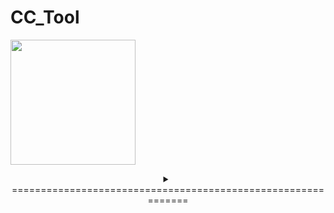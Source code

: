 # CC_Tool
<a href="https://colorcompass.jp/colorcompass/colorcompasmfa/"><img height="200" src="https://colorcompass.jp/wp-content/uploads/2022/06/cropped-logo.png"/></a>
<details>
<summary align="center">=============================================================</summary>


Thư viện MICROSOFT FOUNDATION CLASS: CC_Tool Tổng quan về dự án
=======================================================================================

CC_Tool được tạo bởi Trình hướng dẫn ứng dụng thể hiện cách sử dụng cơ bản
của các Lớp nền tảng của Microsoft.</br> Vui lòng sử dụng nó làm mẫu để tạo ứng dụng.

Bài viết này chứa mô tả ngắn gọn về từng tệp tạo nên ứng dụng CC_Tool.

CC_Tool.vcproj
    Đây là tệp dự án chính cho dự án VC++ được tạo bởi Trình hướng dẫn ứng dụng.
    Chứa thông tin phiên bản của Visual C++ nơi tệp được tạo.
    Nó cũng bao gồm thông tin về nền tảng,cấu hình và 
    các tính năng của dự án được chọn trong Trình hướng dẫn ứng dụng.

CC_Tool.h
    Đây là tệp tiêu đề chính cho ứng dụng của bạn. 
    Tệp này chứa các tiêu đề dành riêng cho dự án khác, 
    bao gồm Resource.h, khai báo lớp ứng dụng CCC_ToolApp.

CC_Tool.cpp
    Đây là tệp nguồn ứng dụng chính chứa lớp ứng dụng CCC_ToolApp.

CC_Tool.rc
    Đây là tệp liệt kê các tài nguyên Microsoft Windows được chương trình sử dụng. 
    Tệp này chứa các biểu tượng, bitmap và con trỏ được lưu trữ trong thư mục con RES. 
    Tập tin này có thể được chỉnh sửa trực tiếp trong Microsoft Visual C++. 
    Tài nguyên dự án có thể được tìm thấy tại 1041.

res\CC_Tool.ico
    Đây là một tập tin biểu tượng được sử dụng làm biểu tượng của ứng dụng. 
    Biểu tượng này được bao gồm trong tệp tài nguyên chính CC_Tool.rc.

res\CC_Tool.rc2
    Tệp này chứa các tài nguyên đã được chỉnh sửa bên ngoài Microsoft Visual C++. 
    Đặt bất kỳ tài nguyên nào không thể chỉnh sửa được trong trình chỉnh sửa tài nguyên trong tệp này.
CC_Tool.reg
    Tệp đăng ký này là một tệp mẫu trình bày cách định cấu hình đăng ký cho khung. 
    Sử dụng nó dưới dạng tệp .reg với ứng dụng của bạn hoặc xóa nó 
    và sử dụng RegisterShellFileTypes đăng ký mặc định.


////////////////////////////////////////////////////////////////////////////////////////////

Cửa sổ khung chính:
     Dự án chứa các giao diện MFC tiêu chuẩn.

MainFrm.h, MainFrm.cpp
    Các tệp này chứa lớp khung CMainFrame.
    Lớp khung bắt nguồn từ CFrameWnd 
    và kiểm soát tất cả chức năng của khung SDI.

res\Thanh công cụ.bmp
    Tệp bitmap này sẽ được sử dụng làm hình ảnh ô thanh công cụ. 
    Thanh công cụ và thanh trạng thái ban đầu được tạo trong lớp CMainFrame. 
    Để thêm nút thanh công cụ, hãy chỉnh sửa bitmap thanh công cụ này bằng Trình chỉnh sửa tài nguyên 
    và cập nhật mảng Thanh công cụ IDR_MAINFRAME trong tệp CC_Tool.rc.

////////////////////////////////////////////////////////////////////////////////////////////

Trình hướng dẫn ứng dụng tạo một loại tài liệu và một dạng xem:

CC_ToolDoc.h, CC_ToolDoc.cpp - Tài liệu Các tệp này chứa lớp CCC_ToolDoc. 
Chỉnh sửa các tệp này để thêm dữ liệu tài liệu đặc biệt, 
lưu tệp và tải (thông qua CCC_ToolDoc::Serialize).

     Tài liệu chứa chuỗi sau:
         Phần mở rộng tập tin: cctd
         ID loại tệp: CCTool.Document
         Chú thích khung chính: CC_Tool
         Tên loại tài liệu: CC_Tool
         Tên bộ lọc: Tệp CC_Tool (*.cctd)
         Tên viết tắt mới cho tệp: CC_Tool
         Tên dài của loại tệp: CC_Tool.Document

CC_ToolView.h, CC_ToolView.cpp - Chế độ xem tài liệu Những tệp này chứa lớp CCC_ToolView. 
Đối tượng CCC_ToolView được sử dụng để hiển thị đối tượng CCC_ToolDoc.



////////////////////////////////////////////////////////////////////////////////////////////

Các tính năng khác:

Điều khiển ActiveX
    Ứng dụng này bao gồm hỗ trợ sử dụng các điều khiển ActiveX.

////////////////////////////////////////////////////////////////////////////////////////////

Các tập tin tiêu chuẩn khác:

StdAfx.h, StdAfx.cpp
    Các tệp này được sử dụng để xây dựng tệp tiêu đề được biên dịch trước (PCH) CC_Tool.pch 
    và tệp loại được biên dịch trước StdAfx.obj.

Resource.h
    Đây là tệp tiêu đề tiêu chuẩn xác định ID tài nguyên mới. Microsoft Visual C++ đọc và cập nhật tệp này.

CC_Tool.manifest
    Các tệp kê khai ứng dụng được sử dụng trong Windows XP để mô tả sự phụ thuộc của ứng dụng vào các phiên bản cụ thể của các tập hợp song song. 
    Trình tải sử dụng thông tin này để tải tập hợp thích hợp từ bộ nhớ đệm của tập hợp hoặc tập hợp riêng từ ứng dụng. 
    Tệp kê khai ứng dụng được đưa vào để phân phối lại dưới dạng tệp .manifest bên ngoài được cài đặt trong cùng thư mục với ứng dụng thực thi hoặc được đưa vào tệp thực thi dưới dạng tài nguyên.
////////////////////////////////////////////////////////////////////////////////////////////

Các ghi chú khác:

Trình hướng dẫn ứng dụng sử dụng các nhận xét bắt đầu bằng "TODO:" để chỉ ra các phần của mã nguồn mà bạn cần thêm hoặc tùy chỉnh.

Nếu ứng dụng của bạn sử dụng MFC trong một DLL được chia sẻ, bạn phải phân phối lại MFC DLL. 
Ngoài ra, nếu ứng dụng của bạn sử dụng ngôn ngữ không phải là ngôn ngữ của hệ điều hành, bạn cũng phải phân phối lại tài nguyên được bản địa hóa tương ứng MFC90XXX.DLL. Để biết thêm thông tin về các chủ đề này, hãy xem phần Phân phối lại ứng dụng Visual C++ của tài liệu MSDN.

////////////////////////////////////////////////////////////////////////////////////////////


lịch sử:
Ngày 12 tháng 4 năm 2023
                             Sửa đổi đáng kể kế hoạch đo lường.
                                 1. Cho phép đặt phạm vi thời gian đo.
                                 2. Đồng thời khi đo có thể lưu vào file kèm theo ghi chú bổ sung.
                                 3. Đặt phiên bản thành 1.5.
Ngày 20 tháng 4 năm 2023
                             Khắc phục sự cố trong đó tệp được tạo mỗi khi ngày bị vượt qua.
                             Đặt phiên bản thành 1.6.

Ngày 2 tháng 9 năm 2023 (hiện tại chưa thêm vào code)
                             Thêm khả năng hiển thị và lưu các hệ số bước sóng, giá trị bước sóng, độ tối, độ lợi, v.v.

</details>
